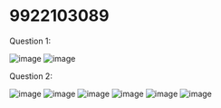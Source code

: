 # 9922103089

Question 1:

![image](https://github.com/user-attachments/assets/a5413765-21ee-4d52-aadf-1345a4fac601)
![image](https://github.com/user-attachments/assets/00d47a01-20f2-4df9-a307-65366144cc19)

Question 2:

![image](https://github.com/user-attachments/assets/90f59289-200a-4512-af89-eda79a5821e4)
![image](https://github.com/user-attachments/assets/b727c89e-50c8-4ddc-9926-b97ad0d288ea)
![image](https://github.com/user-attachments/assets/6c8d6de3-102b-4c0e-8390-f40a62497e6d)
![image](https://github.com/user-attachments/assets/c41f25a7-157f-40b5-9c2f-f2f98b73ba0d)
![image](https://github.com/user-attachments/assets/8216dcce-858d-429d-b74b-48e4ed2773dc)
![image](https://github.com/user-attachments/assets/0c91d26f-3322-4486-af4d-291de4d9b9ab)
